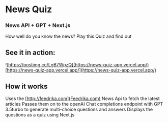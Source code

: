 # News Quiz
### News API + GPT + Next.js

How well do you know the news?
Play this Quiz and find out

## See it in action:
![https://postimg.cc/LgB7WpzQ](https://news-quiz-app.vercel.app/)
[https://news-quiz-app.vercel.app/](https://news-quiz-app.vercel.app/)

## How it works
Uses the [http://feedrika.com](Feedrika.com) News Api to fetch the latest articles
Passes them on to the openAI Chat completions endpoint with GPT 3.5turbo to generate multi-choice questions and answers
Displays the questions as a quiz using Next.js
